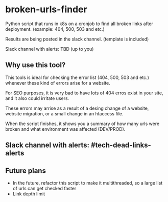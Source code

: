 # broken-urls-finder

Python script that runs in k8s on a cronjob to find all broken links after deployment. (example: 404, 500, 503 and etc.)

Results are being posted in the slack channel. (template is included) 

Slack channel with alerts: TBD (up to you)

## Why use this tool?

This tools is ideal for checking the error list (404, 500, 503 and etc.) whenever these kind of errors arise for a website.

For SEO purposes, it is very bad to have lots of 404 erros exist in your site, and it also could irritate users.

These errors may arrise as a result of a desing change of a website, website migration, or a small change in an htaccess file.

When the script finishes, it shows you a summary of how many urls were broken and what environment was affected (DEV/PROD).

## Slack channel with alerts: #tech-dead-links-alerts

## Future plans
- In the future, refactor this script to make it multithreaded, so a large list of urls can get checked faster
- Link depth limit

